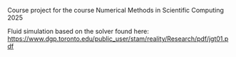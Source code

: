 Course project for the course Numerical Methods in Scientific Computing 2025

Fluid simulation based on the solver found here:
https://www.dgp.toronto.edu/public_user/stam/reality/Research/pdf/jgt01.pdf